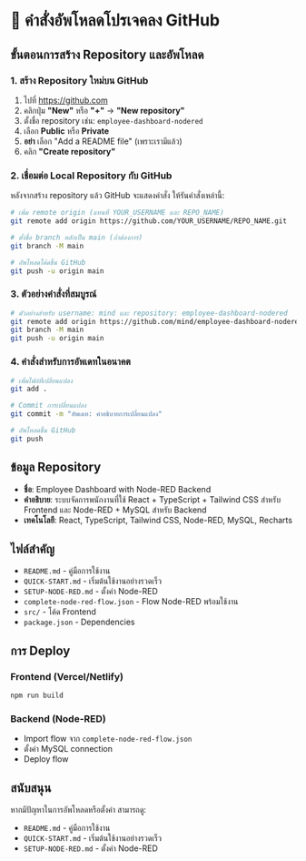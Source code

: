 # 🚀 คำสั่งอัพโหลดโปรเจคลง GitHub

## ขั้นตอนการสร้าง Repository และอัพโหลด

### 1. สร้าง Repository ใหม่บน GitHub

1. ไปที่ https://github.com
2. คลิกปุ่ม **"New"** หรือ **"+"** → **"New repository"**
3. ตั้งชื่อ repository เช่น: `employee-dashboard-nodered`
4. เลือก **Public** หรือ **Private**
5. **อย่า** เลือก "Add a README file" (เพราะเรามีแล้ว)
6. คลิก **"Create repository"**

### 2. เชื่อมต่อ Local Repository กับ GitHub

หลังจากสร้าง repository แล้ว GitHub จะแสดงคำสั่ง ให้รันคำสั่งเหล่านี้:

```bash
# เพิ่ม remote origin (แทนที่ YOUR_USERNAME และ REPO_NAME)
git remote add origin https://github.com/YOUR_USERNAME/REPO_NAME.git

# ตั้งชื่อ branch หลักเป็น main (ถ้าต้องการ)
git branch -M main

# อัพโหลดโค้ดขึ้น GitHub
git push -u origin main
```

### 3. ตัวอย่างคำสั่งที่สมบูรณ์

```bash
# ตัวอย่างสำหรับ username: mind และ repository: employee-dashboard-nodered
git remote add origin https://github.com/mind/employee-dashboard-nodered.git
git branch -M main
git push -u origin main
```

### 4. คำสั่งสำหรับการอัพเดทในอนาคต

```bash
# เพิ่มไฟล์ที่เปลี่ยนแปลง
git add .

# Commit การเปลี่ยนแปลง
git commit -m "อัพเดท: คำอธิบายการเปลี่ยนแปลง"

# อัพโหลดขึ้น GitHub
git push
```

## ข้อมูล Repository

- **ชื่อ**: Employee Dashboard with Node-RED Backend
- **คำอธิบาย**: ระบบจัดการพนักงานที่ใช้ React + TypeScript + Tailwind CSS สำหรับ Frontend และ Node-RED + MySQL สำหรับ Backend
- **เทคโนโลยี**: React, TypeScript, Tailwind CSS, Node-RED, MySQL, Recharts

## ไฟล์สำคัญ

- `README.md` - คู่มือการใช้งาน
- `QUICK-START.md` - เริ่มต้นใช้งานอย่างรวดเร็ว
- `SETUP-NODE-RED.md` - ตั้งค่า Node-RED
- `complete-node-red-flow.json` - Flow Node-RED พร้อมใช้งาน
- `src/` - โค้ด Frontend
- `package.json` - Dependencies

## การ Deploy

### Frontend (Vercel/Netlify)

```bash
npm run build
```

### Backend (Node-RED)

- Import flow จาก `complete-node-red-flow.json`
- ตั้งค่า MySQL connection
- Deploy flow

## สนับสนุน

หากมีปัญหาในการอัพโหลดหรือตั้งค่า สามารถดู:

- `README.md` - คู่มือการใช้งาน
- `QUICK-START.md` - เริ่มต้นใช้งานอย่างรวดเร็ว
- `SETUP-NODE-RED.md` - ตั้งค่า Node-RED
